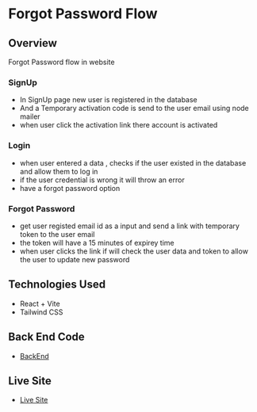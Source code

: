 # Forgot Password Flow

## Overview

Forgot Password flow in website

### SignUp

- In SignUp page new user is registered in the database
- And a Temporary activation code is send to the user email using node mailer
- when user click the activation link there account is activated

### Login

- when user entered a data , checks if the user existed in the database and allow them to log in
- if the user credential is wrong it will throw an error
- have a forgot password option

### Forgot Password

- get user registed email id as a input and send a link with temporary token to the user email
- the token will have a 15 minutes of expirey time
- when user clicks the link if will check the user data and token to allow the user to update new password

## Technologies Used

- React + Vite
- Tailwind CSS

## Back End Code

- [BackEnd](https://github.com/harish-govindasamy/forget-password-server)

## Live Site

- [Live Site]()
